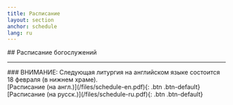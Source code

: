 ```yaml
---
title: Расписание
layout: section
anchor: schedule
lang: ru
---
```

<div class="section-title center" markdown="1">
## Расписание богослужений

-----
</div>

<div class="row">
<div class="text-center center" markdown="1">
### ВНИМАНИЕ: Следующая литургия на английском языке состоится 18 февраля (в нижнем храме).
</div>
<div class="col-md-4 col-md-offset-2 text-center center" markdown="1">
[Расписание (на англ.)](/files/schedule-en.pdf){: .btn .btn-default}
</div>
<div class="col-md-4 col-md-offset-0 text-center center" markdown="1">
[Расписание (на русск.)](/files/schedule-ru.pdf){: .btn .btn-default}
</div>
</div>
